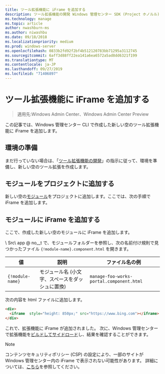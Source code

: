 ```yaml
---
title: ツール拡張機能に iFrame を追加する
description: ツール拡張機能の開発 Windows 管理センター SDK (Project ホノルル)-ツール拡張に iFrame を追加する
ms.technology: manage
ms.topic: article
author: nwashburn-ms
ms.author: niwashbu
ms.date: 09/18/2018
ms.localizationpriority: medium
ms.prod: windows-server
ms.openlocfilehash: 0833b2fd92f2bf4b512120783bb71295a3112745
ms.sourcegitcommit: 6aff3d88ff22ea141a6ea6572a5ad8dd6321f199
ms.translationtype: MT
ms.contentlocale: ja-JP
ms.lasthandoff: 09/27/2019
ms.locfileid: "71406897"
---
```

# <a name="add-an-iframe-to-a-tool-extension"></a>ツール拡張機能に iFrame を追加する

>適用先:Windows Admin Center、Windows Admin Center Preview

この記事では、Windows 管理センター CLI で作成した新しい空のツール拡張機能に iFrame を追加します。

## <a name="prepare-your-environment"></a>環境の準備 ##

まだ行っていない場合は、「[ツール拡張機能の開発](../develop-tool.md)」の指示に従って、環境を準備し、新しい空のツール拡張を作成します。

## <a name="add-a-module-to-your-project"></a>モジュールをプロジェクトに追加する ##

新しい空の[モジュール](add-module.md)をプロジェクトに追加します。ここでは、次の手順で iFrame を追加します。  

## <a name="add-an-iframe-to-your-module"></a>モジュールに iFrame を追加する ##

ここで、作成した新しい空のモジュールに iFrame を追加します。

\ Src\ app @ no__t で、モジュールフォルダーを参照し、次の名前付け規則で見つかったファイル ```{!module-name}.component.html``` を開きます。

| 値 | 説明 | ファイル名の例 |
| ----- | ----------- | ------- |
| ```{!module-name}``` | モジュール名 (小文字、スペースをダッシュに置換) | ```manage-foo-works-portal.component.html``` |
    
次の内容を html ファイルに追加します。

``` html
<div>
  <iframe  style="height: 850px;" src="https://www.bing.com"></iframe>
</div>
```

これで、拡張機能に iFrame が追加されました。  次に、Windows 管理センターで拡張機能を[ビルドしてサイドロード](../develop-tool.md#build-and-side-load-your-extension)し、結果を確認することができます。

> [!Note]
> コンテンツセキュリティポリシー (CSP) の設定により、一部のサイトが Windows 管理センター内の iFrame で表示されない可能性があります。 詳細については、[こちら](https://content-security-policy.com/)を参照してください。 
